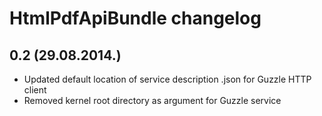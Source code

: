 HtmlPdfApiBundle changelog
====================

0.2 (29.08.2014.)
-----------------

* Updated default location of service description .json for Guzzle HTTP client
* Removed kernel root directory as argument for Guzzle service